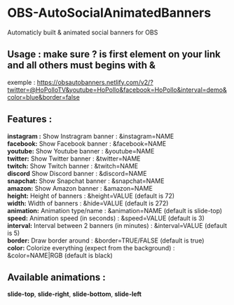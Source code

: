 # OBS-AutoSocialAnimatedBanners
Automaticly built &amp; animated social banners for OBS 

## Usage : make sure **?** is first element on your link and all others must begins with **&**
exemple : https://obsautobanners.netlify.com/v2/?twitter=@HoPolloTV&youtube=HoPollo&facebook=HoPollo&interval=demo&color=blue&border=false

## Features :
  **instagram :** Show Instragram banner                  : &instagram=NAME\
  **facebook:**   Show Facebook banner                    : &facebook=NAME\
  **youtube:**    Show Youtube banner                     : &youtube=NAME\
  **twitter:**    Show Twitter banner                     : &twitter=NAME\
  **twitch:**     Show Twitch banner                      : &twitch=NAME\
  **discord**     Show Discord banner                     : &discord=NAME\
  **snapchat:**   Show Snapchat banner                    : &snapchat=NAME\
  **amazon:**     Show Amazon banner                      : &amazon=NAME\
  **height:**     Height of banners                       : &height=VALUE (default is 72)\
  **width:**      Width of banners                        : &hide=VALUE (default is 272)\
  **animation:**  Animation type/name                     : &animation=NAME (default is slide-top)\
  **speed:**      Animation speed (in seconds)            : &speed=VALUE (default is 3)\
  **interval:**   Interval between 2 banners (in minutes) : &interval=VALUE (default is 5)\
  **border:**     Draw border around                      : &border=TRUE/FALSE (default is true)\
  **color:**      Colorize everything (expect from the background) : &color=NAME|RGB (default is black)
  
  ## Available animations : 
**slide-top**, **slide-right**, **slide-bottom**, **slide-left**
